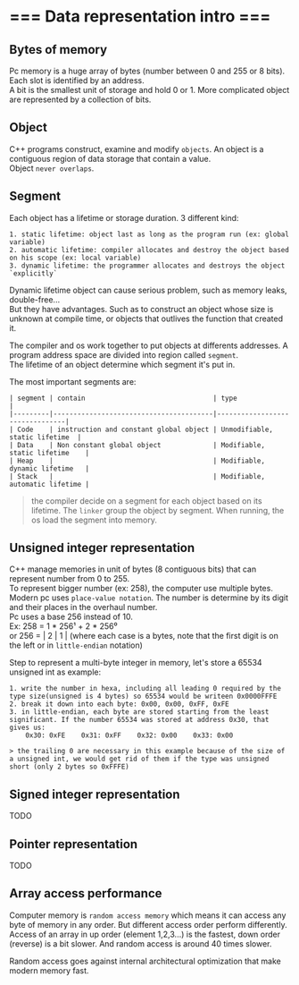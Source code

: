 # === Data representation intro ===

## Bytes of memory

Pc memory is a huge array of bytes (number between 0 and 255 or 8 bits). Each slot is identified by an address.  
A bit is the smallest unit of storage and hold 0 or 1. More complicated object are represented by a collection of bits.

## Object

C++ programs construct, examine and modify `objects`. An object is a contiguous region of data storage that contain a value.  
Object `never overlaps`.

## Segment

Each object has a lifetime or storage duration. 3 different kind:

    1. static lifetime: object last as long as the program run (ex: global variable)
    2. automatic lifetime: compiler allocates and destroy the object based on his scope (ex: local variable)
    3. dynamic lifetime: the programmer allocates and destroys the object `explicitly`
     
Dynamic lifetime object can cause serious problem, such as memory leaks, double-free...  
But they have advantages. Such as to construct an object whose size is unknown at compile time, or objects that outlives the function that created it.

The compiler and os work together to put objects at  differents addresses. A program address space are divided into region called `segment`.  
The lifetime of an object determine which segment it's put in.

The most important segments are:

    | segment | contain                                | type                           |
    |---------|----------------------------------------|--------------------------------|
    | Code    | instruction and constant global object | Unmodifiable, static lifetime  |
    | Data    | Non constant global object             | Modifiable, static lifetime    |
    | Heap    |                                        | Modifiable, dynamic lifetime   |
    | Stack   |                                        | Modifiable, automatic lifetime |
    
> the compiler decide on a segment for each object based on its lifetime. The `linker` group the object by segment. When running, the os load the segment into memory.


## Unsigned integer representation

C++ manage memories in unit of bytes (8 contiguous bits) that can represent number from 0 to 255.  
To represent bigger number (ex: 258), the computer use multiple bytes. Modern pc uses `place-value notation`. The number is determine by its digit and their places in the overhaul number.  
Pc uses a base 256 instead of 10.  
Ex: 258 = 1 * 256¹ + 2 * 256⁰  
or
256 = | 2 | 1 | (where each case is a bytes, note that the first digit is on the left or in `little-endian` notation)

Step to represent a multi-byte integer in memory, let's store a 65534 unsigned int as example:

    1. write the number in hexa, including all leading 0 required by the type size(unsigned is 4 bytes) so 65534 would be writeen 0x0000FFFE
    2. break it down into each byte: 0x00, 0x00, 0xFF, 0xFE
    3. in little-endian, each byte are stored starting from the least significant. If the number 65534 was stored at address 0x30, that gives us:
        0x30: 0xFE    0x31: 0xFF    0x32: 0x00    0x33: 0x00
    
    > the trailing 0 are necessary in this example because of the size of a unsigned int, we would get rid of them if the type was unsigned short (only 2 bytes so 0xFFFE)

## Signed integer representation

TODO


## Pointer representation 

TODO

## Array access performance

Computer memory is `random access memory` which means it can access any byte of memory in any order.
But different access order perform differently. Access of an array in up order (element 1,2,3...) is the fastest, down order (reverse) is a bit slower.
And random access is around 40 times slower.

Random access goes against internal architectural optimization that make modern memory fast.
